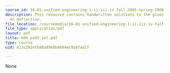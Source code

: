 ```yaml
---
course_id: 16-01-unified-engineering-i-ii-iii-iv-fall-2005-spring-2006
description: This resource contains handwritten solutions to the given problem set
  on deflection.
file_location: /coursemedia/16-01-unified-engineering-i-ii-iii-iv-fall-2005-spring-2006/e23c292efb88a8968b8684ec916fad1f_m04_ps02_sol.pdf
file_type: application/pdf
layout: pdf
title: m04_ps02_sol.pdf
type: course
uid: e23c292efb88a8968b8684ec916fad1f

---
```

None